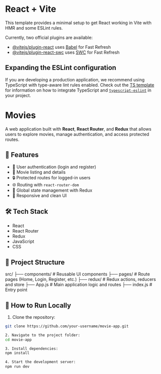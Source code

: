 # React + Vite

This template provides a minimal setup to get React working in Vite with HMR and some ESLint rules.

Currently, two official plugins are available:

- [@vitejs/plugin-react](https://github.com/vitejs/vite-plugin-react/blob/main/packages/plugin-react) uses [Babel](https://babeljs.io/) for Fast Refresh
- [@vitejs/plugin-react-swc](https://github.com/vitejs/vite-plugin-react/blob/main/packages/plugin-react-swc) uses [SWC](https://swc.rs/) for Fast Refresh

## Expanding the ESLint configuration

If you are developing a production application, we recommend using TypeScript with type-aware lint rules enabled. Check out the [TS template](https://github.com/vitejs/vite/tree/main/packages/create-vite/template-react-ts) for information on how to integrate TypeScript and [`typescript-eslint`](https://typescript-eslint.io) in your project.

# Movies
A web application built with **React**, **React Router**, and **Redux** that allows users to explore movies, manage authentication, and access protected routes.

## 🚀 Features
- 🔐 User authentication (login and register)
- 🎥 Movie listing and details
- 🔒 Protected routes for logged-in users
- 🌐 Routing with `react-router-dom`
- 🧠 Global state management with Redux
- 💅 Responsive and clean UI

## 🛠️ Tech Stack
- React
- React Router
- Redux
- JavaScript
- CSS

## 📂 Project Structure
src/
├── components/ # Reusable UI components
├── pages/ # Route pages (Home, Login, Register, etc.)
├── redux/ # Redux actions, reducers and store
├── App.js # Main application logic and routes
├── index.js # Entry point

## 🧪 How to Run Locally
1. Clone the repository:
```bash
git clone https://github.com/your-username/movie-app.git

2. Navigate to the project folder:
cd movie-app

3. Install dependencies:
npm install

4. Start the development server:
npm run dev
